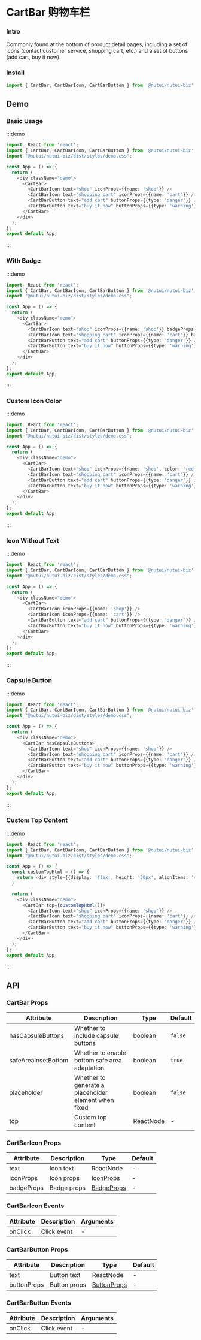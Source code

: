 #  CartBar 购物车栏

### Intro

Commonly found at the bottom of product detail pages, including a set of icons (contact customer service, shopping cart, etc.) and a set of buttons (add cart, buy it now).

### Install

```javascript
import { CartBar, CartBarIcon, CartBarButton } from '@nutui/nutui-biz';
```

## Demo

### Basic Usage

:::demo

```ts
import  React from 'react';
import { CartBar, CartBarIcon, CartBarButton } from '@nutui/nutui-biz';
import "@nutui/nutui-biz/dist/styles/demo.css";

const App = () => {
  return (
    <div className="demo">
      <CartBar>
        <CartBarIcon text="shop" iconProps={{name: 'shop'}} />
        <CartBarIcon text="shopping cart" iconProps={{name: 'cart'}} />
        <CartBarButton text="add cart" buttonProps={{type: 'danger'}} />
        <CartBarButton text="buy it now" buttonProps={{type: 'warning'}} />
      </CartBar>
    </div>
  );
};
export default App;

```

:::

### With Badge

:::demo

```ts
import  React from 'react';
import { CartBar, CartBarIcon, CartBarButton } from '@nutui/nutui-biz';
import "@nutui/nutui-biz/dist/styles/demo.css";

const App = () => {
  return (
    <div className="demo">
      <CartBar>
        <CartBarIcon text="shop" iconProps={{name: 'shop'}} badgeProps={{value: '10'}}  />
        <CartBarIcon text="shopping cart" iconProps={{name: 'cart'}} badgeProps={{dot: true}} />
        <CartBarButton text="add cart" buttonProps={{type: 'danger'}} />
        <CartBarButton text="buy it now" buttonProps={{type: 'warning'}} />
      </CartBar>
    </div>
  );
};
export default App;

```

:::

### Custom Icon Color

:::demo

```ts
import  React from 'react';
import { CartBar, CartBarIcon, CartBarButton } from '@nutui/nutui-biz';
import "@nutui/nutui-biz/dist/styles/demo.css";

const App = () => {
  return (
    <div className="demo">
      <CartBar>
        <CartBarIcon text="shop" iconProps={{name: 'shop', color: 'red'}} />
        <CartBarIcon text="shopping cart" iconProps={{name: 'cart'}} />
        <CartBarButton text="add cart" buttonProps={{type: 'danger'}} />
        <CartBarButton text="buy it now" buttonProps={{type: 'warning'}} />
      </CartBar>
    </div>
  );
};
export default App;

```

:::

### Icon Without Text

:::demo

```ts
import  React from 'react';
import { CartBar, CartBarIcon, CartBarButton } from '@nutui/nutui-biz';
import "@nutui/nutui-biz/dist/styles/demo.css";

const App = () => {
  return (
    <div className="demo">
      <CartBar>
        <CartBarIcon iconProps={{name: 'shop'}} />
        <CartBarIcon iconProps={{name: 'cart'}} />
        <CartBarButton text="add cart" buttonProps={{type: 'danger'}} />
        <CartBarButton text="buy it now" buttonProps={{type: 'warning'}} />
      </CartBar>
    </div>
  );
};
export default App;

```

:::

### Capsule Button

:::demo

```ts
import  React from 'react';
import { CartBar, CartBarIcon, CartBarButton } from '@nutui/nutui-biz';
import "@nutui/nutui-biz/dist/styles/demo.css";

const App = () => {
  return (
    <div className="demo">
      <CartBar hasCapsuleButtons>
        <CartBarIcon text="shop" iconProps={{name: 'shop'}} />
        <CartBarIcon text="shopping cart" iconProps={{name: 'cart'}} />
        <CartBarButton text="add cart" buttonProps={{type: 'danger'}} />
        <CartBarButton text="buy it now" buttonProps={{type: 'warning'}} />
      </CartBar>
    </div>
  );
};
export default App;

```

:::

### Custom Top Content

:::demo

```ts
import  React from 'react';
import { CartBar, CartBarIcon, CartBarButton } from '@nutui/nutui-biz';
import "@nutui/nutui-biz/dist/styles/demo.css";

const App = () => {
  const customTopHtml = () => {
    return <div style={{display: 'flex', height: '30px', alignItems: 'center', justifyContent: 'center', color: 'red'}}>Custom top content.</div>
  }

  return (
    <div className="demo">
      <CartBar top={customTopHtml()}>
        <CartBarIcon text="shop" iconProps={{name: 'shop'}} />
        <CartBarIcon text="shopping cart" iconProps={{name: 'cart'}} />
        <CartBarButton text="add cart" buttonProps={{type: 'danger'}} />
        <CartBarButton text="buy it now" buttonProps={{type: 'warning'}} />
      </CartBar>
    </div>
  );
};
export default App;

```

:::




## API


### CartBar Props


| Attribute    | Description                                       | Type    | Default    |
|---------|--------------------------------------------|---------|-----------|
| hasCapsuleButtons   | Whether to include capsule buttons                                 | boolean  | `false`          |
| safeAreaInsetBottom   | Whether to enable bottom safe area adaptation                                 | boolean  | `true`          |
| placeholder   | Whether to generate a placeholder element when fixed                                 | boolean  | `false`          |
| top | Custom top content |ReactNode  | -          |


### CartBarIcon Props


| Attribute    | Description                                       | Type    | Default    |
|---------|--------------------------------------------|---------|-----------|
| text   | Icon text                                 | ReactNode  | -         |
| iconProps   | Icon props                                 | [IconProps](https://nutui.jd.com/h5/react/1x/#/zh-CN/component/icon)  | -         |
| badgeProps   | Badge props                                 | [BadgeProps](https://nutui.jd.com/h5/react/1x/#/zh-CN/component/badge)  | -         |


### CartBarIcon Events
| Attribute | Description | Arguments |
|----- | ----- | -----  |
| onClick | Click event |  - |



### CartBarButton Props


| Attribute    | Description                                       | Type    | Default    |
|---------|--------------------------------------------|---------|-----------|
| text   | Button text                                 | ReactNode  | -         |
| buttonProps   | Button props                                 | [ButtonProps](https://nutui.jd.com/h5/react/1x/#/zh-CN/component/button)  | -         |


### CartBarButton Events
| Attribute | Description | Arguments |
|----- | ----- | -----  |
| onClick | Click event |  - |
